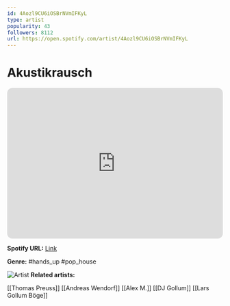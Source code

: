 ```yaml
---
id: 4Aozl9CU6iOSBrNVmIFKyL
type: artist
popularity: 43
followers: 8112
url: https://open.spotify.com/artist/4Aozl9CU6iOSBrNVmIFKyL
---
```

# Akustikrausch

<iframe style="border-radius:12px" src="https://open.spotify.com/embed/artist/4Aozl9CU6iOSBrNVmIFKyL" width="100%" height="352" frameBorder="0" allowfullscreen="" allow="autoplay; clipboard-write; encrypted-media; fullscreen; picture-in-picture" loading="lazy"></iframe>

**Spotify URL:** [Link](https://open.spotify.com/artist/4Aozl9CU6iOSBrNVmIFKyL)

**Genre:**  #hands_up #pop_house

![Artist](https://i.scdn.co/image/ab6761610000e5ebc969773b2c5a629e8abd10ed)
**Related artists:**

[[Thomas Preuss]]
[[Andreas Wendorf]]
[[Alex M.]]
[[DJ Gollum]]
[[Lars Gollum Böge]]
